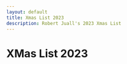 ```yaml
---
layout: default
title: Xmas List 2023
description: Robert Juall's 2023 Xmas List
---
```


# XMas List 2023